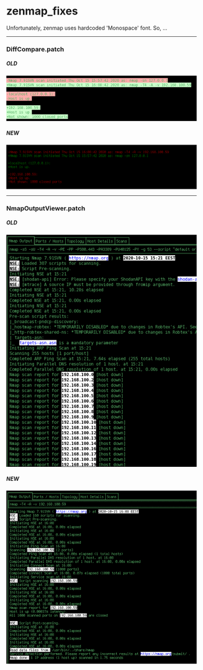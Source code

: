# zenmap_fixes

Unfortunately, zenmap uses hardcoded 'Monospace' font. So, ...

---

### DiffCompare.patch

##### OLD
<img src="https://github.com/chinarulezzz/zenmap_fixes/raw/master/diff_orig.png">

##### NEW
<img src="https://github.com/chinarulezzz/zenmap_fixes/raw/master/diff_new.png">

---

### NmapOutputViewer.patch

##### OLD
<img src="https://github.com/chinarulezzz/zenmap_fixes/raw/master/output_orig.png">

##### NEW
<img src="https://github.com/chinarulezzz/zenmap_fixes/raw/master/output_new.png">
